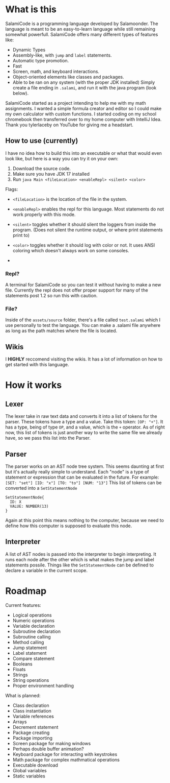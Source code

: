 # What is this
SalamiCode is a programming language developed by Salamoonder. The language is meant to be an easy-to-learn language while still remaining somewhat powerfull. SalamiCode offers many different types of features like:
* Dynamic Types
* Assembly-like, with `jump` and `label` statements.
* Automatic type promotion.
* Fast
* Screen, math, and keyboard interactions.
* Object-oriented elements like classes and packages.
* Able to be ran on any system (with the proper JDK installed)
Simply create a file ending in `.salami`, and run it with the java program (look below).

SalamiCode started as a project intending to help me with my math assignments. I wanted a simple formula creator and editor so I could make my own calculator with custom functions. I started coding on my school chromebook then transferred over to my home computer with IntelliJ Idea. Thank you tylerlaceby on YouTube for giving me a headstart.

## How to use (currently)
I have no idea how to build this into an executable or what that would even look like, but here is a way you can try it on your own:
1. Download the source code.
2. Make sure you have JDK 17 installed
3. Run `java Main <fileLocation> <enableRepl> <silent> <color>`

Flags:
* `<fileLocation>` is the location of the file in the system.
* `<enableRepl>` enables the repl for this language. Most statements do not work properly with this mode.
* `<silent>` toggles whether it should silent the loggers from inside the program. (Does not silent the runtime output, or where print statements print to)
* `<color>` toggles whether it should log with color or not. It uses ANSI coloring which doesn't always work on some consoles.

* 
### Repl?
A terminal for SalamiCode so you can test it without having to make a new file. Currently the repl does not offer proper support for many of the statements post 1.2 so run this with caution.

### File?

Inside of the `assets/source` folder, there's a file called `test.salami` which I use personally to test the language. You can make a .salami file anywhere as long as the path matches where the file is located.

## Wikis
I **HIGHLY** reccomend visiting the wikis. It has a lot of information on how to get started with this language.

# How it works

## Lexer
The lexer take in raw text data and converts it into a list of tokens for the parser. These tokens have a type and a value. Take this token: `[OP: "+"]`. It has a type, being of type `OP`, and a value, which is the `+` operator. As of right now, this list of tokens is just another way to write the same file we already have, so we pass this list into the Parser.

## Parser
The parser works on an AST node tree system. This seems daunting at first but it's actually really simple to understand. Each "node" is a type of statement or expression that can be evaluated in the future. For example:  
`[SET: "set"] [ID: "x"] [TO: "to"] [NUM: "13"]`
This list of tokens can be converted into a `SetStatementNode`
```
SetStatementNode{
  ID: X
  VALUE: NUMBER(13)
}
```
Again at this point this means nothing to the computer, because we need to define how this computer is supposed to evaluate this node.

## Interpreter
A list of AST nodes is passed into the interpreter to begin interpreting. It runs each node after the other which is what makes the jump and label statements possile. Things like the `SetStatementNode` can be defined to declare a variable in the current scope.

# Roadmap
Current features:
* Logical operations
* Numeric operations
* Variable declaration
* Subroutine declaration
* Subroutine calling
* Method calling
* Jump statement
* Label statement
* Compare statement
* Booleans
* Floats
* Strings
* String operations
* Proper environment handling

What is planned:
* Class declaration
* Class instantiation
* Variable references
* Arrays
* Decrement statement
* Package creating
* Package importing
* Screen package for making windows
* Perhaps double buffer animation?
* Keyboard package for interacting with keystrokes
* Math package for complex mathmatical operations
* Executable download
* Global variables
* Static variables


